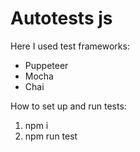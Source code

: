 # Autotests js

Here I used test frameworks:
- Puppeteer 
- Mocha
- Chai

How to set up and run tests: 

1. npm i
2. npm run test
